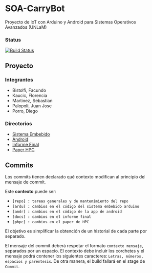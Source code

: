# SOA-CarryBot
Proyecto de IoT con Arduino y Android para Sistemas Operativos Avanzados (UNLaM)

### Status
[![Build Status](https://travis-ci.org/FlorKaucic/SOA-CarryBot.svg?branch=master)](https://travis-ci.org/FlorKaucic/SOA-CarryBot)

## Proyecto
### Integrantes
- Bistolfi, Facundo
- Kaucic, Florencia
- Martinez, Sebastian
- Palopoli, Juan Jose
- Porro, Diego

### Directorios
- [Sistema Embebido](https://github.com/FlorKaucic/SOA-CarryBot/tree/master/sistema-embebido "Subdirectorio del SE en GitHub")
- [Android](https://github.com/FlorKaucic/SOA-CarryBot/tree/master/android "Subdirectorio de la app de Android en GitHub")
- [Informe Final](https://github.com/FlorKaucic/SOA-CarryBot/tree/master/informe-final "Subdirectorio del informe final en GitHub")
- [Paper HPC](https://github.com/FlorKaucic/SOA-CarryBot/tree/master/paper-hpc "Subdirectorio del paper de HPC en GitHub")

## Commits
Los commits tienen declarado qué contexto modifican al principio del mensaje de commit.

Este __contexto__ puede ser:
- `[repo] : tareas generales y de mantenimiento del repo`
- `[ardu] : cambios en el código del sistema embebido arduino`
- `[andr] : cambios en el código de la app de android`
- `[docs] : cambios en el informe final`
- `[phpc] : cambios en el paper de HPC`

El objetivo es simplificar la obtención de un historial de cada parte por separado.

El mensaje del commit deberá respetar el formato `contexto mensaje`, separados por un espacio. El contexto debe incluir los corchetes y el mensaje podrá contener los siguientes caracteres: `Letras, números, espacios y paréntesis`.
De otra manera, el build fallará en el stage de `Commit`.
